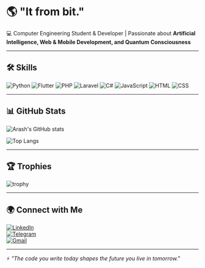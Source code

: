 # 🌎 "It from bit."

💻 Computer Engineering Student & Developer | Passionate about **Artificial Intelligence, Web & Mobile Development, and Quantum Consciousness**  

---

## 🛠️ Skills
![Python](https://img.shields.io/badge/Python-3776AB?logo=python&logoColor=white)
![Flutter](https://img.shields.io/badge/Flutter-02569B?logo=flutter&logoColor=white)
![PHP](https://img.shields.io/badge/PHP-777BB4?logo=php&logoColor=white)
![Laravel](https://img.shields.io/badge/Laravel-FF2D20?logo=laravel&logoColor=white)
![C#](https://img.shields.io/badge/C%23-239120?logo=c-sharp&logoColor=white)
![JavaScript](https://img.shields.io/badge/JavaScript-F7DF1E?logo=javascript&logoColor=black)
![HTML](https://img.shields.io/badge/HTML5-E34F26?logo=html5&logoColor=white)
![CSS](https://img.shields.io/badge/CSS3-1572B6?logo=css3&logoColor=white)



---

## 📊 GitHub Stats
![Arash's GitHub stats](https://github-readme-stats.vercel.app/api?username=ArashZihayat&show_icons=true&theme=radical)

![Top Langs](https://github-readme-stats.vercel.app/api/top-langs/?username=ArashZihayat&layout=compact&theme=radical)

---

## 🏆 Trophies
![trophy](https://github-profile-trophy.vercel.app/?username=ArashZihayat&theme=onedark)

---

## 🌍 Connect with Me
[![LinkedIn](https://img.shields.io/badge/LinkedIn-0077B5?logo=linkedin&logoColor=white)](https://linkedin.com/in/yourusername)  
[![Telegram](https://img.shields.io/badge/Telegram-26A5E4?logo=telegram&logoColor=white)](https://t.me/yourusername)  
[![Gmail](https://img.shields.io/badge/Gmail-D14836?logo=gmail&logoColor=white)](mailto:yourmail@gmail.com)  

---

⚡ *"The code you write today shapes the future you live in tomorrow."*
